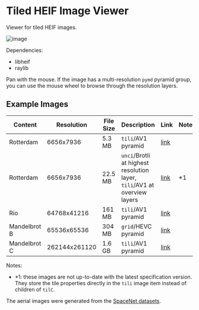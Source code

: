 # Tiled HEIF Image Viewer
Viewer for tiled HEIF images.

![image](https://github.com/user-attachments/assets/979c74af-b59c-4bec-8edd-16f8752c7b47)

Dependencies:
- libheif
- raylib

Pan with the mouse. If the image has a multi-resolution `pymd` pyramid group, you can use the mouse wheel to browse through the resolution layers.

## Example Images

| Content | Resolution | File Size | Description | Link | Notes |
| ------- | ---------- | --------- | ----------- | ---- | ----- |
| Rotterdam | 6656x7936 | 5.3 MB   | `tili`/AV1 pyramid | [link](https://cloud.dirk-farin.de/s/9oeXtYfPH44QBox) |   |
| Rotterdam | 6656x7936 | 22.5 MB   | `unci`/Brotli at highest resolution layer,<br>`tili`/AV1 at overview layers | [link](https://cloud.dirk-farin.de/s/rbqkSs4QWZFSneS) | *1 |
| Rio     | 64768x41216 | 161 MB   | `tili`/AV1 pyramid | [link](https://cloud.dirk-farin.de/s/KT6qgfmpKRTWep6)  |   |
| Mandelbrot B | 65536x65536 | 304 MB | `grid`/HEVC pyramid | [link](https://cloud.dirk-farin.de/s/3XzFPxfw9GPNrxK) |   |
| Mandelbrot C | 262144x261120 | 1.6 GB | `tili`/AV1 pyramid | [link](https://cloud.dirk-farin.de/s/iJ8PP8tYQfCY34r) |   |

Notes:
- *1: these images are not up-to-date with the latest specification version. They store the tile properties directly in the `tili` image item instead of children of `tilC`.

The aerial images were generated from the [SpaceNet datasets](https://spacenet.ai/).
